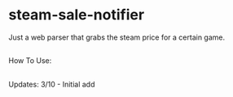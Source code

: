 # steam-sale-notifier
Just a web parser that grabs the steam price for a certain game.

##
How To Use:

##
Updates:
3/10 - Initial add
